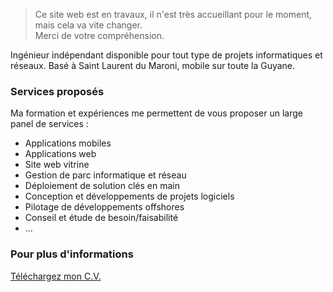> Ce site web est en travaux, il n'est très accueillant pour le moment, mais cela va vite changer.  
> Merci de votre compréhension.

Ingénieur indépendant disponible pour tout type de projets informatiques et réseaux. 
Basé à Saint Laurent du Maroni, mobile sur toute la Guyane.

### Services proposés

Ma formation et expériences me permettent de vous proposer un large panel de services :

- Applications mobiles
- Applications web
- Site web vitrine
- Gestion de parc informatique et réseau
- Déploiement de solution clés en main
- Conception et développements de projets logiciels
- Pilotage de développements offshores
- Conseil et étude de besoin/faisabilité
- ...

### Pour plus d'informations

[Téléchargez mon C.V.](/CV_pape_t.pdf)
